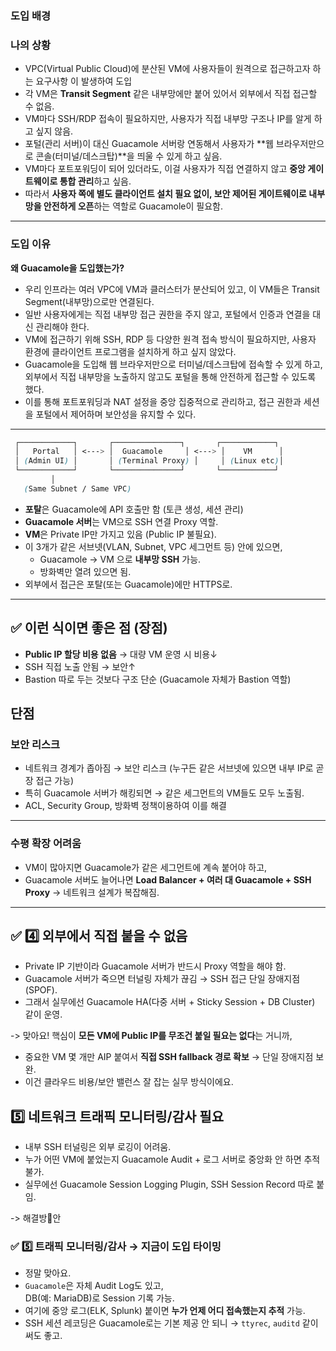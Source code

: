 ### 도입 배경


### 나의 상황 

- VPC(Virtual Public Cloud)에 분산된 VM에 사용자들이 원격으로 접근하고자 하는 요구사항 이 발생하여 도입 
- 각 VM은 **Transit Segment** 같은 내부망에만 붙어 있어서 외부에서 직접 접근할 수 없음.
- VM마다 SSH/RDP 접속이 필요하지만, 사용자가 직접 내부망 구조나 IP를 알게 하고 싶지 않음. 
- 포털(관리 서버)이 대신 Guacamole 서버랑 연동해서 사용자가 **웹 브라우저만으로 콘솔(터미널/데스크탑)**을 띄울 수 있게 하고 싶음.
- VM마다 포트포워딩이 되어 있더라도, 이걸 사용자가 직접 연결하지 않고 **중앙 게이트웨이로 통합 관리**하고 싶음.
- 따라서 **사용자 쪽에 별도 클라이언트 설치 필요 없이, 보안 제어된 게이트웨이로 내부망을 안전하게 오픈**하는 역할로 Guacamole이 필요함.

---

### 도입 이유

**왜 Guacamole을 도입했는가?**

- 우리 인프라는 여러 VPC에 VM과 클러스터가 분산되어 있고, 이 VM들은 Transit Segment(내부망)으로만 연결된다.
- 일반 사용자에게는 직접 내부망 접근 권한을 주지 않고, 포털에서 인증과 연결을 대신 관리해야 한다.
- VM에 접근하기 위해 SSH, RDP 등 다양한 원격 접속 방식이 필요하지만, 사용자 환경에 클라이언트 프로그램을 설치하게 하고 싶지 않았다.
- Guacamole을 도입해 웹 브라우저만으로 터미널/데스크탑에 접속할 수 있게 하고, 외부에서 직접 내부망을 노출하지 않고도 포털을 통해 안전하게 접근할 수 있도록 했다.
- 이를 통해 포트포워딩과 NAT 설정을 중앙 집중적으로 관리하고, 접근 권한과 세션을 포털에서 제어하며 보안성을 유지할 수 있다.

---

```scss
 ┌────────────┐       ┌───────────────┐       ┌────────────┐
 │   Portal   │ <---> │  Guacamole     │ <---> │    VM      │
 │ (Admin UI) │       │ (Terminal Proxy) │     │ (Linux etc)│
 └────────────┘       └───────────────┘       └────────────┘
         │
   (Same Subnet / Same VPC)

```

- **포탈**은 Guacamole에 API 호출만 함 (토큰 생성, 세션 관리)
- **Guacamole 서버**는 VM으로 SSH 연결 Proxy 역할.
- **VM**은 Private IP만 가지고 있음 (Public IP 불필요).
- 이 3개가 같은 서브넷(VLAN, Subnet, VPC 세그먼트 등) 안에 있으면,
    - Guacamole → VM 으로 **내부망 SSH** 가능.
    - 방화벽만 열려 있으면 됨.
- 외부에서 접근은 포탈(또는 Guacamole)에만 HTTPS로.
---


## ✅ 이런 식이면 좋은 점 (장점)

- **Public IP 할당 비용 없음** → 대량 VM 운영 시 비용↓
- SSH 직접 노출 안됨 → 보안↑
- Bastion 따로 두는 것보다 구조 단순 (Guacamole 자체가 Bastion 역할)


## 단점

### 보안 리스크

- 네트워크 경계가 좁아짐 → 보안 리스크  (누구든 같은 서브넷에 있으면 내부 IP로 곧장 접근 가능)
- 특히 Guacamole 서버가 해킹되면 → 같은 세그먼트의 VM들도 모두 노출됨.
- ACL, Security Group, 방화벽 정책이용하여 이를 해결

---
### 수평 확장 어려움

- VM이 많아지면 Guacamole가 같은 세그먼트에 계속 붙어야 하고,
- Guacamole 서버도 늘어나면 **Load Balancer + 여러 대 Guacamole + SSH Proxy** → 네트워크 설계가 복잡해짐.

---

## ✅ 4️⃣ 외부에서 직접 붙을 수 없음

- Private IP 기반이라 Guacamole 서버가 반드시 Proxy 역할을 해야 함.
- Guacamole 서버가 죽으면 터널링 자체가 끊김 → SSH 접근 단일 장애지점(SPOF).
- 그래서 실무에선 Guacamole HA(다중 서버 + Sticky Session + DB Cluster) 같이 운영.

->  맞아요! 핵심이 **모든 VM에 Public IP를 무조건 붙일 필요는 없다**는 거니까,
- 중요한 VM 몇 개만 AIP 붙여서 **직접 SSH fallback 경로 확보** → 단일 장애지점 보완.
- 이건 클라우드 비용/보안 밸런스 잘 잡는 실무 방식이에요.


## 5️⃣ 네트워크 트래픽 모니터링/감사 필요

- 내부 SSH 터널링은 외부 로깅이 어려움.
- 누가 어떤 VM에 붙었는지 Guacamole Audit + 로그 서버로 중앙화 안 하면 추적 불가.
- 실무에선 Guacamole Session Logging Plugin, SSH Session Record 따로 붙임.

-> 해결방안
### ✅ 5️⃣ 트래픽 모니터링/감사 → 지금이 도입 타이밍

- 정말 맞아요.
- `Guacamole`은 자체 Audit Log도 있고,  
    DB(예: MariaDB)로 Session 기록 가능.
- 여기에 중앙 로그(ELK, Splunk) 붙이면 **누가 언제 어디 접속했는지 추적** 가능.
- SSH 세션 레코딩은 Guacamole로는 기본 제공 안 되니 → `ttyrec`, `auditd` 같이 써도 좋고.